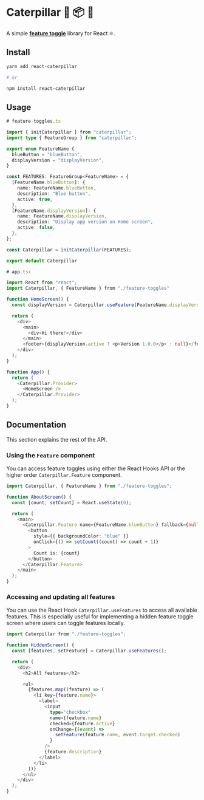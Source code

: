 # Caterpillar 🐛 📦 🦋

A simple **[feature toggle][feature-toggles]** library for React ⚛️.

## Install

```bash
yarn add react-caterpillar

# or

npm install react-caterpillar
```

## Usage

```typescript
# feature-toggles.ts

import { initCaterpillar } from "caterpillar";
import type { FeatureGroup } from "caterpillar";

export enum FeatureName {
  blueButton = "blueButton",
  displayVersion = "displayVersion",
}

const FEATURES: FeatureGroup<FeatureName> = {
  [FeatureName.blueButton]: {
    name: FeatureName.blueButton,
    description: "Blue button",
    active: true,
  },
  [FeatureName.displayVersion]: {
    name: FeatureName.displayVersion,
    description: "Display app version on Home screen",
    active: false,
  },
};

const Caterpillar = initCaterpillar(FEATURES);

export default Caterpillar
```

```typescript
# app.tsx

import React from "react";
import Caterpillar, { FeatureName } from "./feature-toggles"

function HomeScreen() {
  const displayVersion = Caterpillar.useFeature(FeatureName.displayVersion);

  return (
    <div>
      <main>
        <div>Hi there!</div>
      </main>
      <footer>{displayVersion.active ? <p>Version 1.0.0</p> : null}</footer>
    </div>
  );
}

function App() {
  return (
    <Caterpillar.Provider>
      <HomeScreen />
    </Caterpillar.Provider>
  );
}
```

## Documentation

This section explains the rest of the API.

### Using the `Feature` component

You can access feature toggles using either the React Hooks API or the higher order `Caterpillar.Feature` component.

```typescript
import Caterpillar, { FeatureName } from "./feature-toggles";

function AboutScreen() {
  const [count, setCount] = React.useState(0);

  return (
    <main>
      <Caterpillar.Feature name={FeatureName.blueButton} fallback={null}>
        <button
          style={{ backgroundColor: "blue" }}
          onClick={() => setCount((count) => count + 1)}
        >
          Count is: {count}
        </button>
      </Caterpillar.Feature>
    </main>
  );
}
```

### Accessing and updating all features

You can use the React Hook `Caterpillar.useFeatures` to access all available features. This is especially useful for implementing a hidden feature toggle screen where users can toggle features locally.

```typescript
import Caterpillar from "./feature-toggles";

function HiddenScreen() {
  const [features, setFeature] = Caterpillar.useFeatures();

  return (
    <div>
      <h2>All features</h2>

      <ul>
        {features.map((feature) => (
          <li key={feature.name}>
            <label>
              <input
                type="checkbox"
                name={feature.name}
                checked={feature.active}
                onChange={(event) =>
                  setFeature(feature.name, event.target.checked)
                }
              />
              {feature.description}
            </label>
          </li>
        ))}
      </ul>
    </div>
  );
}
```

[feature-toggles]: https://martinfowler.com/articles/feature-toggles.html
